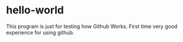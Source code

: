 # hello-world
This program is just for testing how Github Works. First time very good experience for using github.
